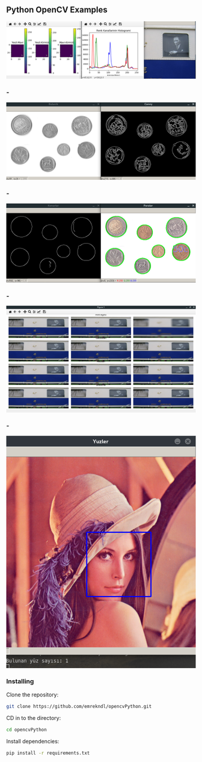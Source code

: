 ## Python OpenCV Examples


![Screenshot](https://github.com/emrekndl/opencvPython/blob/master/screenShot1.png)
### -
![Screenshot](https://github.com/emrekndl/opencvPython/blob/master/screenShot2.png)
### -
![Screenshot](https://github.com/emrekndl/opencvPython/blob/master/screenShot3.png)
### -
![Screenshot](https://github.com/emrekndl/opencvPython/blob/master/screenShot4.png)
### -
![Screenshot](https://github.com/emrekndl/opencvPython/blob/master/screenShot5.png)

### Installing


Clone the repository:

```sh
git clone https://github.com/emrekndl/opencvPython.git
```

CD in to the directory:

```sh
cd opencvPython
```

Install dependencies:

```sh
pip install -r requirements.txt
```













